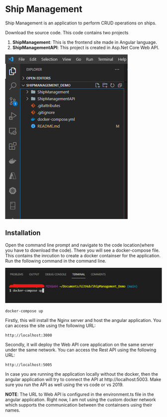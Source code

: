 # Ship Management
 Ship Management is an application to perform CRUD operations on ships.
 
 Download the source code. This code contains two projects
1) **ShipManagement**: This is the frontend site made in Angular language.
2) **ShipManagementAPI**: This project is created in Asp.Net Core Web API.
   
![code](code.png)

 ## Installation

Open the command line prompt and navigate to the code location(where you have to download the code).
There you will see a docker-compose file. This contains the inrcution to create a docker containser for the application.
Run the following command in the command line.

![docker](docker.png)

 ```
docker-compose up
 ```
 
 Firstly, this will install the Nginx server and host the angular application.
 You can access the site using the following URL:
 ```
 http://localhost:3000
 ```
Secondly, it will deploy the Web API core application on the same server under the same network.
You can access the Rest API using the following URL:
```
http://localhost:5005
```

In case you are running the application locally without the docker, then the angular application will try to connect the API at http://localhost:5003. Make sure you run the API as well using the vs code or vs 2019.

**NOTE**: The URL to Web API is configured in the environment.ts file in the angular application. Right now, I am not using the custom docker network which supports the communication between the containsers using their names.